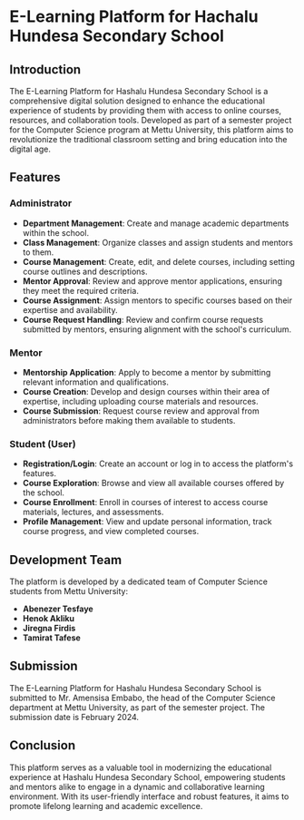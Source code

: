 # E-Learning Platform for Hachalu Hundesa Secondary School

## Introduction
The E-Learning Platform for Hashalu Hundesa Secondary School is a comprehensive digital solution designed to enhance the educational experience of students by providing them with access to online courses, resources, and collaboration tools. Developed as part of a semester project for the Computer Science program at Mettu University, this platform aims to revolutionize the traditional classroom setting and bring education into the digital age.

## Features

### Administrator
- **Department Management**: Create and manage academic departments within the school.
- **Class Management**: Organize classes and assign students and mentors to them.
- **Course Management**: Create, edit, and delete courses, including setting course outlines and descriptions.
- **Mentor Approval**: Review and approve mentor applications, ensuring they meet the required criteria.
- **Course Assignment**: Assign mentors to specific courses based on their expertise and availability.
- **Course Request Handling**: Review and confirm course requests submitted by mentors, ensuring alignment with the school's curriculum.

### Mentor
- **Mentorship Application**: Apply to become a mentor by submitting relevant information and qualifications.
- **Course Creation**: Develop and design courses within their area of expertise, including uploading course materials and resources.
- **Course Submission**: Request course review and approval from administrators before making them available to students.

### Student (User)
- **Registration/Login**: Create an account or log in to access the platform's features.
- **Course Exploration**: Browse and view all available courses offered by the school.
- **Course Enrollment**: Enroll in courses of interest to access course materials, lectures, and assessments.
- **Profile Management**: View and update personal information, track course progress, and view completed courses.

## Development Team
The platform is developed by a dedicated team of Computer Science students from Mettu University:
- **Abenezer Tesfaye**
- **Henok Akliku**
- **Jiregna Firdis**
- **Tamirat Tafese**

## Submission
The E-Learning Platform for Hashalu Hundesa Secondary School is submitted to Mr. Amensisa Embabo, the head of the Computer Science department at Mettu University, as part of the semester project. The submission date is February 2024.

## Conclusion
This platform serves as a valuable tool in modernizing the educational experience at Hashalu Hundesa Secondary School, empowering students and mentors alike to engage in a dynamic and collaborative learning environment. With its user-friendly interface and robust features, it aims to promote lifelong learning and academic excellence.
